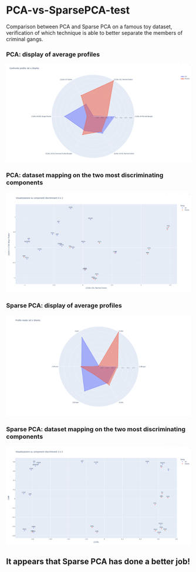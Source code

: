 # PCA-vs-SparsePCA-test
Comparison between PCA and Sparse PCA on a famous toy dataset, verification of which technique is able to better separate the members of criminal gangs.

### PCA: display of average profiles

![Image](Jet_Sharks_profiles_PCA.png?raw=true)

### PCA: dataset mapping on the two most discriminating components

![Image](PCA_discriminants.png?raw=true)

### Sparse PCA: display of average profiles

![Image](Jet_Sharks_profiles_Sparse.png?raw=true)

### Sparse PCA: dataset mapping on the two most discriminating components

![Image](sparse_discriminant.png?raw=true)

## It appears that Sparse PCA has done a better job!

